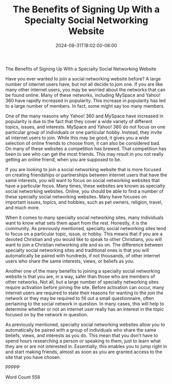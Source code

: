 ﻿---
title: "The Benefits of Signing Up With a Specialty Social Networking Website"
date: 2024-08-31T18:02:00-08:00
description: "Social Networking Tips for Web Success"
featured_image: "/images/Social Networking.jpg"
tags: ["Social Networking"]
---

The Benefits of Signing Up With a Specialty Social Networking Website

Have you ever wanted to join a social networking website before?  A large number of internet users have, but not all decide to join one.  If you are like many other internet users, you may be worried about the networks that can be found online. Many of these networks, including MySpace and Yahoo! 360 have rapidly increased in popularity. This increase in popularity has led to a large number of members.  In fact, some might say too many members.

One of the many reasons why Yahoo! 360 and MySpace have increased in popularity is due to the fact that they cover a wide variety of different topics, issues, and interests.  MySpace and Yahoo! 360 do not focus on one particular group of individuals or one particular hobby. Instead, they invite all internet users to join.  While this may be good, it gives you a wide selection of online friends to choose from, it can also be considered bad. On many of these websites a competition has brewed.  That competition has been to see who can get the most friends. This may result in you not really getting an online friend, when you are supposed to be.

If you are looking to join a social networking website that is more focused on creating friendships or partnerships between internet users that have the same interests, you will want to focus on social networking websites that have a particular focus.  Many times, these websites are known as specialty social networking websites. Online, you should be able to find a number of these specialty social networking websites. Many have focuses on important issues, topics, and hobbies, such as pet owners, religion, travel, and much more.  

When it comes to many specialty social networking sites, many individuals want to know what sets them apart from the rest. Honestly, it is the community. As previously mentioned, specialty social networking sites tend to focus on a particular topic, issue, or hobby. This means that if you are a devoted Christian and you would like to speak to other Christians, you will want to join a Christian networking site and so on.  The difference between specialty social networking sites and traditional ones is that you will automatically be paired with hundreds, if not thousands, of other internet users who share the same interests, views, or beliefs as you.

Another one of the many benefits to joining a specialty social networking website is that you are, in a way, safer than those who are members of other networks.  Not all, but a large number of specialty networking sites require activation before joining the site. Before activation can occur, many internet users are required to state their reasons for wanting to the join the network or they may be required to fill out a small questionnaire, often pertaining to the social network in question. In many cases, this will help to determine whether or not an internet user really has an interest in the topic focused on by the network in question. 

As previously mentioned, specialty social networking websites allow you to automatically be paired with a group of individuals who share the same beliefs, views, and interests as you do. This mean that you don’t have to spend hours researching a person or speaking to them, just to learn what they are or are not interested in. Essentially, this enables you to jump right in and start making friends, almost as soon as you are granted access to the site that you have chosen.

PPPPP

Word Count 558

